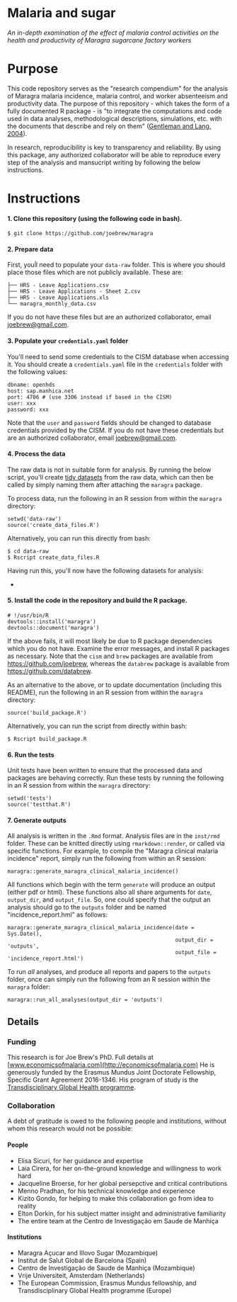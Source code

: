 
<!-- README.md is generated from README.Rmd. Please edit that file -->
Malaria and sugar
=================

*An in-depth examination of the effect of malaria control activities on the health and productivity of Maragra sugarcane factory workers*

Purpose
=======

This code repository serves as the "research compendium" for the analysis of Maragra malaria incidence, malaria control, and worker absenteeism and productivity data. The purpose of this repository - which takes the form of a fully documented R package - is "to integrate the computations and code used in data analyses, methodological descriptions, simulations, etc. with the documents that describe and rely on them" ([Gentleman and Lang, 2004](http://biostats.bepress.com/bioconductor/paper2/)).

In research, reproducibility is key to transparency and reliability. By using this package, any authorized collaborator will be able to reproduce every step of the analysis and mansucript writing by following the below instructions.

Instructions
============

#### 1. Clone this repository (using the following code in bash).

    $ git clone https://github.com/joebrew/maragra

#### 2. Prepare data

First, youĺl need to populate your `data-raw` folder. This is where you should place those files which are not publicly available. These are:

    ├── HRS - Leave Applications.csv
    ├── HRS - Leave Applications - Sheet 2.csv
    ├── HRS - Leave Applications.xls
    └── maragra_monthly_data.csv

If you do not have these files but are an authorized collaborator, email <joebrew@gmail.com>.

#### 3. Populate your `credentials.yaml` folder

You'll need to send some credentials to the CISM database when accessing it. You should create a `credentials.yaml` file in the `credentials` folder with the following values:

    dbname: openhds
    host: sap.manhica.net
    port: 4706 # (use 3306 instead if based in the CISM)
    user: xxx
    password: xxx

Note that the `user` and `password` fields should be changed to database credentials provided by the CISM. If you do not have these credentials but are an authorized collaborator, email <joebrew@gmail.com>.

#### 4. Process the data

The raw data is not in suitable form for analysis. By running the below script, you'll create [tidy datasets](http://vita.had.co.nz/papers/tidy-data.html) from the raw data, which can then be called by simply naming them after attaching the `maragra` package.

To process data, run the following in an R session from within the `maragra` directory:

    setwd('data-raw')
    source('create_data_files.R')

Alternatively, you can run this directly from bash:

    $ cd data-raw
    $ Rscript create_data_files.R

Having run this, you'll now have the following datasets for analysis:

-   

#### 5. Install the code in the repository and build the R package.

    # !/usr/bin/R
    devtools::install('maragra')
    devtools::document('maragra')

If the above fails, it will most likely be due to R package dependencies which you do not have. Examine the error messages, and install R packages as necessary. Note that the `cism` and `brew` packages are available from <https://github.com/joebrew>, whereas the `databrew` package is available from <https://github.com/databrew>.

As an alternative to the above, or to update documentation (including this README), run the following in an R session from within the `maragra` directory:

    source('build_package.R')

Alternatively, you can run the script from directly within bash:

    $ Rscript build_package.R

#### 6. Run the tests

Unit tests have been written to ensure that the processed data and packages are behaving correctly. Run these tests by running the following in an R session from within the `maragra` directory:

    setwd('tests')
    source('testthat.R')

#### 7. Generate outputs

All analysis is written in the `.Rmd` format. Analysis files are in the `inst/rmd` folder. These can be knitted directly using `rmarkdown::render`, or called via specific functions. For example, to compile the "Maragra clinical malaria incidence" report, simply run the following from within an R session:

    maragra::generate_maragra_clinical_malaria_incidence()

All functions which begin with the term `generate` will produce an output (either pdf or html). These functions also all share arguments for `date`, `output_dir`, and `output_file`. So, one could specify that the output an analysis should go to the `outputs` folder and be named "incidence\_report.hml" as follows:

    maragra::generate_maragra_clinical_malaria_incidence(date = Sys.Date(),
                                                         output_dir = 'outputs',
                                                         output_file = 'incidence_report.html')

To run *all* analyses, and produce all reports and papers to the `outputs` folder, once can simply run the following from an R session within the `maragra` folder:

    maragra::run_all_analyses(output_dir = 'outputs')

Details
-------

### Funding

This research is for Joe Brew's PhD. Full details at [www.economicsofmalaria.com](http://economicsofmalaria.com) He is generously funded by the Erasmus Mundus Joint Doctorate Fellowship, Specific Grant Agreement 2016-1346. His program of study is the [Transdisciplinary Global Health programme](http://www.transglobalhealth.org/).

### Collaboration

A debt of gratitude is owed to the following people and institutions, without whom this research would not be possible:

#### People

-   Elisa Sicuri, for her guidance and expertise
-   Laia Cirera, for her on-the-ground knowledge and willingness to work hard
-   Jacqueline Broerse, for her global persepctive and critical contributions
-   Menno Pradhan, for his technical knowledge and experience
-   Kizito Gondo, for helping to make this collaboration go from idea to reality
-   Elton Dorkin, for his subject matter insight and administrative familiarity
-   The entire team at the Centro de Investigação em Saude de Manhiça

#### Institutions

-   Maragra Açucar and Illovo Sugar (Mozambique)
-   Institut de Salut Global de Barcelona (Spain)
-   Centro de Investigação de Saude de Manhiça (Mozambique)
-   Vrije Universiteit, Amsterdam (Netherlands)
-   The European Commission, Erasmus Mundus fellowship, and Transdisciplinary Global Health programme (Europe)
